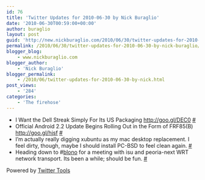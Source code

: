 ```yaml
---
id: 76
title: 'Twitter Updates for 2010-06-30 by Nick Buraglio'
date: '2010-06-30T00:59:00+00:00'
author: buraglio
layout: post
guid: 'http://new.nickburaglio.com/2010/06/30/twitter-updates-for-2010-06-30-by-nick-buraglio/'
permalink: /2010/06/30/twitter-updates-for-2010-06-30-by-nick-buraglio/
blogger_blog:
    - www.nickburaglio.com
blogger_author:
    - 'Nick Buraglio'
blogger_permalink:
    - /2010/06/twitter-updates-for-2010-06-30-by-nick.html
post_views:
    - '284'
categories:
    - 'The firehose'
---
```


- I Want the Dell Streak Simply For Its US Packaging <http://goo.gl/DEC0> [\#](http://twitter.com/buraglio/statuses/17329840998)
- Official Android 2.2 Update Begins Rolling Out in the Form of FRF85(B) <http://goo.gl/hjsf> [\#](http://twitter.com/buraglio/statuses/17330094061)
- I’m actually really digging xubuntu as my mac desktop replacement. I feel dirty, though, maybe I should install PC-BSD to feel clean again. [\#](http://twitter.com/buraglio/statuses/17336641936)
- Heading down to #[blono](http://search.twitter.com/search?q=%23blono) for a meeting with isu and peoria-next WRT network transport. Its been a while; should be fun. [\#](http://twitter.com/buraglio/statuses/17340470440)

Powered by [Twitter Tools](http://alexking.org/projects/wordpress)